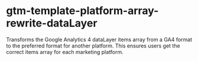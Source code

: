 # gtm-template-platform-array-rewrite-dataLayer
Transforms the Google Analytics 4 dataLayer items array from a GA4 format to the preferred format for another platform. This ensures users get the correct items array for each marketing platform.
